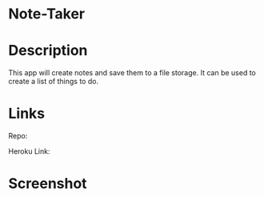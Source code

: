 # Note-Taker

# Description
This app will create notes and save them to a file storage.  It can be used to create a list of things to do.

# Links

Repo:

Heroku Link:

# Screenshot

